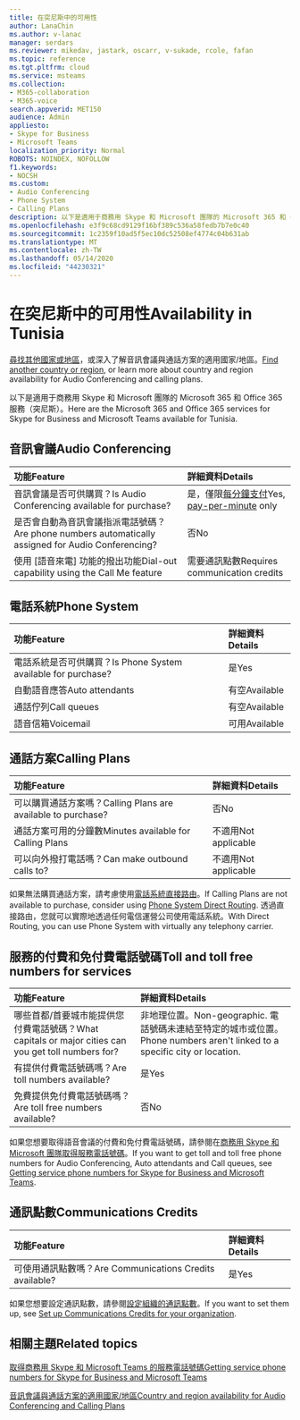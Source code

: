 ```yaml
---
title: 在突尼斯中的可用性
author: LanaChin
ms.author: v-lanac
manager: serdars
ms.reviewer: mikedav, jastark, oscarr, v-sukade, rcole, fafan
ms.topic: reference
ms.tgt.pltfrm: cloud
ms.service: msteams
ms.collection:
- M365-collaboration
- M365-voice
search.appverid: MET150
audience: Admin
appliesto:
- Skype for Business
- Microsoft Teams
localization_priority: Normal
ROBOTS: NOINDEX, NOFOLLOW
f1.keywords:
- NOCSH
ms.custom:
- Audio Conferencing
- Phone System
- Calling Plans
description: 以下是適用于商務用 Skype 和 Microsoft 團隊的 Microsoft 365 和 Office 365 服務（突尼斯）。
ms.openlocfilehash: e3f9c68cd9129f16bf389c536a58fedb7b7e0c40
ms.sourcegitcommit: 1c2359f10ad5f5ec10dc52508ef4774c04b631ab
ms.translationtype: MT
ms.contentlocale: zh-TW
ms.lasthandoff: 05/14/2020
ms.locfileid: "44230321"
---
```

# <a name="availability-in-tunisia"></a><span data-ttu-id="e8b04-103">在突尼斯中的可用性</span><span class="sxs-lookup"><span data-stu-id="e8b04-103">Availability in Tunisia</span></span>

<span data-ttu-id="e8b04-104">[尋找其他國家或地區](country-and-region-availability-for-audio-conferencing-and-calling-plans.md)，或深入了解音訊會議與通話方案的適用國家/地區。</span><span class="sxs-lookup"><span data-stu-id="e8b04-104">[Find another country or region](country-and-region-availability-for-audio-conferencing-and-calling-plans.md), or learn more about country and region availability for Audio Conferencing and calling plans.</span></span>

<span data-ttu-id="e8b04-105">以下是適用于商務用 Skype 和 Microsoft 團隊的 Microsoft 365 和 Office 365 服務（突尼斯）。</span><span class="sxs-lookup"><span data-stu-id="e8b04-105">Here are the Microsoft 365 and Office 365 services for Skype for Business and Microsoft Teams available for Tunisia.</span></span>
  
## <a name="audio-conferencing"></a><span data-ttu-id="e8b04-106">音訊會議</span><span class="sxs-lookup"><span data-stu-id="e8b04-106">Audio Conferencing</span></span>

|<span data-ttu-id="e8b04-107">**功能**</span><span class="sxs-lookup"><span data-stu-id="e8b04-107">**Feature**</span></span>|<span data-ttu-id="e8b04-108">**詳細資料**</span><span class="sxs-lookup"><span data-stu-id="e8b04-108">**Details**</span></span>|
|:-----|:-----|
|<span data-ttu-id="e8b04-109">音訊會議是否可供購買？</span><span class="sxs-lookup"><span data-stu-id="e8b04-109">Is Audio Conferencing available for purchase?</span></span>  <br/> |<span data-ttu-id="e8b04-110">是，僅限[每分鐘支付](../audio-conferencing-pay-per-minute.md)</span><span class="sxs-lookup"><span data-stu-id="e8b04-110">Yes, [pay-per-minute](../audio-conferencing-pay-per-minute.md) only</span></span> <br/> |
|<span data-ttu-id="e8b04-111">是否會自動為音訊會議指派電話號碼？</span><span class="sxs-lookup"><span data-stu-id="e8b04-111">Are phone numbers automatically assigned for Audio Conferencing?</span></span>  <br/> |<span data-ttu-id="e8b04-112">否</span><span class="sxs-lookup"><span data-stu-id="e8b04-112">No</span></span>  <br/> |
|<span data-ttu-id="e8b04-113">使用 [語音來電] 功能的撥出功能</span><span class="sxs-lookup"><span data-stu-id="e8b04-113">Dial-out capability using the Call Me feature</span></span>  <br/> | <span data-ttu-id="e8b04-114">需要通訊點數</span><span class="sxs-lookup"><span data-stu-id="e8b04-114">Requires communication credits</span></span> <br/> |
   
## <a name="phone-system"></a><span data-ttu-id="e8b04-115">電話系統</span><span class="sxs-lookup"><span data-stu-id="e8b04-115">Phone System</span></span>

|<span data-ttu-id="e8b04-116">**功能**</span><span class="sxs-lookup"><span data-stu-id="e8b04-116">**Feature**</span></span>|<span data-ttu-id="e8b04-117">**詳細資料**</span><span class="sxs-lookup"><span data-stu-id="e8b04-117">**Details**</span></span>|
|:-----|:-----|
|<span data-ttu-id="e8b04-118">電話系統是否可供購買？</span><span class="sxs-lookup"><span data-stu-id="e8b04-118">Is Phone System available for purchase?</span></span>  <br/> |<span data-ttu-id="e8b04-119">是</span><span class="sxs-lookup"><span data-stu-id="e8b04-119">Yes</span></span>  <br/> |
|<span data-ttu-id="e8b04-120">自動語音應答</span><span class="sxs-lookup"><span data-stu-id="e8b04-120">Auto attendants</span></span> <br/> |<span data-ttu-id="e8b04-121">有空</span><span class="sxs-lookup"><span data-stu-id="e8b04-121">Available</span></span>  <br/> |
|<span data-ttu-id="e8b04-122">通話佇列</span><span class="sxs-lookup"><span data-stu-id="e8b04-122">Call queues</span></span>  <br/> |<span data-ttu-id="e8b04-123">有空</span><span class="sxs-lookup"><span data-stu-id="e8b04-123">Available</span></span>  <br/> |
|<span data-ttu-id="e8b04-124">語音信箱</span><span class="sxs-lookup"><span data-stu-id="e8b04-124">Voicemail</span></span>  <br/> |<span data-ttu-id="e8b04-125">可用</span><span class="sxs-lookup"><span data-stu-id="e8b04-125">Available</span></span>  <br/> |
   
## <a name="calling-plans"></a><span data-ttu-id="e8b04-126">通話方案</span><span class="sxs-lookup"><span data-stu-id="e8b04-126">Calling Plans</span></span>

|<span data-ttu-id="e8b04-127">**功能**</span><span class="sxs-lookup"><span data-stu-id="e8b04-127">**Feature**</span></span>|<span data-ttu-id="e8b04-128">**詳細資料**</span><span class="sxs-lookup"><span data-stu-id="e8b04-128">**Details**</span></span>|
|:-----|:-----|
|<span data-ttu-id="e8b04-129">可以購買通話方案嗎？</span><span class="sxs-lookup"><span data-stu-id="e8b04-129">Calling Plans are available to purchase?</span></span>  <br/> |<span data-ttu-id="e8b04-130">否</span><span class="sxs-lookup"><span data-stu-id="e8b04-130">No</span></span>  <br/> |
|<span data-ttu-id="e8b04-131">通話方案可用的分鐘數</span><span class="sxs-lookup"><span data-stu-id="e8b04-131">Minutes available for Calling Plans</span></span>  <br/> |<span data-ttu-id="e8b04-132">不適用</span><span class="sxs-lookup"><span data-stu-id="e8b04-132">Not applicable</span></span>  <br/> |
|<span data-ttu-id="e8b04-133">可以向外撥打電話嗎？</span><span class="sxs-lookup"><span data-stu-id="e8b04-133">Can make outbound calls to?</span></span>  <br/> |<span data-ttu-id="e8b04-134">不適用</span><span class="sxs-lookup"><span data-stu-id="e8b04-134">Not applicable</span></span>  <br/> |

<span data-ttu-id="e8b04-135">如果無法購買通話方案，請考慮使用[電話系統直接路由](../direct-routing-landing-page.md)。</span><span class="sxs-lookup"><span data-stu-id="e8b04-135">If Calling Plans are not available to purchase, consider using [Phone System Direct Routing](../direct-routing-landing-page.md).</span></span> <span data-ttu-id="e8b04-136">透過直接路由，您就可以實際地透過任何電信運營公司使用電話系統。</span><span class="sxs-lookup"><span data-stu-id="e8b04-136">With Direct Routing, you can use Phone System with virtually any telephony carrier.</span></span>
   
## <a name="toll-and-toll-free-numbers-for-services"></a><span data-ttu-id="e8b04-137">服務的付費和免付費電話號碼</span><span class="sxs-lookup"><span data-stu-id="e8b04-137">Toll and toll free numbers for services</span></span>

|<span data-ttu-id="e8b04-138">**功能**</span><span class="sxs-lookup"><span data-stu-id="e8b04-138">**Feature**</span></span>|<span data-ttu-id="e8b04-139">**詳細資料**</span><span class="sxs-lookup"><span data-stu-id="e8b04-139">**Details**</span></span>|
|:-----|:-----|
|<span data-ttu-id="e8b04-140">哪些首都/首要城市能提供您付費電話號碼？</span><span class="sxs-lookup"><span data-stu-id="e8b04-140">What capitals or major cities can you get toll numbers for?</span></span>   | <span data-ttu-id="e8b04-141">非地理位置。</span><span class="sxs-lookup"><span data-stu-id="e8b04-141">Non-geographic.</span></span> <span data-ttu-id="e8b04-142">電話號碼未連結至特定的城市或位置。</span><span class="sxs-lookup"><span data-stu-id="e8b04-142">Phone numbers aren't linked to a specific city or location.</span></span> <br/> |
|<span data-ttu-id="e8b04-143">有提供付費電話號碼嗎？</span><span class="sxs-lookup"><span data-stu-id="e8b04-143">Are toll numbers available?</span></span>  <br/> |<span data-ttu-id="e8b04-144">是</span><span class="sxs-lookup"><span data-stu-id="e8b04-144">Yes</span></span>  <br/> |
|<span data-ttu-id="e8b04-145">免費提供免付費電話號碼嗎？</span><span class="sxs-lookup"><span data-stu-id="e8b04-145">Are toll free numbers available?</span></span>  <br/> |<span data-ttu-id="e8b04-146">否</span><span class="sxs-lookup"><span data-stu-id="e8b04-146">No</span></span>  <br/> |
   
 <span data-ttu-id="e8b04-147">如果您想要取得語音會議的付費和免付費電話號碼，請參閱在[商務用 Skype 和 Microsoft 團隊取得服務電話號碼](/microsoftteams/getting-service-phone-numbers)。</span><span class="sxs-lookup"><span data-stu-id="e8b04-147">If you want to get toll and toll free phone numbers for Audio Conferencing, Auto attendants and Call queues, see [Getting service phone numbers for Skype for Business and Microsoft Teams](/microsoftteams/getting-service-phone-numbers).</span></span>
  
## <a name="communications-credits"></a><span data-ttu-id="e8b04-148">通訊點數</span><span class="sxs-lookup"><span data-stu-id="e8b04-148">Communications Credits</span></span>

|<span data-ttu-id="e8b04-149">**功能**</span><span class="sxs-lookup"><span data-stu-id="e8b04-149">**Feature**</span></span>|<span data-ttu-id="e8b04-150">**詳細資料**</span><span class="sxs-lookup"><span data-stu-id="e8b04-150">**Details**</span></span>|
|:-----|:-----|
|<span data-ttu-id="e8b04-151">可使用通訊點數嗎？</span><span class="sxs-lookup"><span data-stu-id="e8b04-151">Are Communications Credits available?</span></span>  <br/> |<span data-ttu-id="e8b04-152">是</span><span class="sxs-lookup"><span data-stu-id="e8b04-152">Yes</span></span> <br/> |
   
<span data-ttu-id="e8b04-153">如果您想要設定通訊點數，請參閱[設定組織的通訊點數](../set-up-communications-credits-for-your-organization.md)。</span><span class="sxs-lookup"><span data-stu-id="e8b04-153">If you want to set them up, see [Set up Communications Credits for your organization](../set-up-communications-credits-for-your-organization.md).</span></span>
  
## <a name="related-topics"></a><span data-ttu-id="e8b04-154">相關主題</span><span class="sxs-lookup"><span data-stu-id="e8b04-154">Related topics</span></span>

[<span data-ttu-id="e8b04-155">取得商務用 Skype 和 Microsoft Teams 的服務電話號碼</span><span class="sxs-lookup"><span data-stu-id="e8b04-155">Getting service phone numbers for Skype for Business and Microsoft Teams</span></span>](/microsoftteams/getting-service-phone-numbers)

[<span data-ttu-id="e8b04-156">音訊會議與通話方案的適用國家/地區</span><span class="sxs-lookup"><span data-stu-id="e8b04-156">Country and region availability for Audio Conferencing and Calling Plans</span></span>](country-and-region-availability-for-audio-conferencing-and-calling-plans.md)

